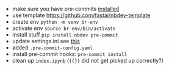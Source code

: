 - make sure you have pre-commits [installed](https://pre-commit.com/#install)
- use template https://github.com/fastai/nbdev-template
- create env `python -m venv br-env`
- activate env `source br-env/bin/activate`
- install stuff `pip install nbdev pre-commit`
- update settings.ini see [this](https://github.com/fastai/nbdev/blob/master/settings.ini)
- added `.pre-commit-config.yaml`
- install pre-commit hooks: `pre-commit install`
- clean up `index.ipynb` (`{{}}` did not get picked up correctly?)
